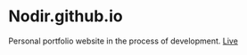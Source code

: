# Nodir.github.io

Personal portfolio website in the process of development. <a href="https://nodir-any.github.io/NodIr/">Live</a>
